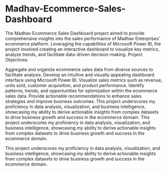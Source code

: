 # Madhav-Ecommerce-Sales-Dashboard
The Madhav Ecommerce Sales Dashboard project aimed to provide comprehensive insights into the sales performance of Madhav Enterprises' ecommerce platform. Leveraging the capabilities of Microsoft Power BI, the project involved creating an interactive dashboard to visualize key metrics, analyze trends, and facilitate data-driven decision-making.
Project Objectives:

Aggregate and organize ecommerce sales data from diverse sources to facilitate analysis.
Develop an intuitive and visually appealing dashboard interface using Microsoft Power BI.
Visualize sales metrics such as revenue, units sold, customer acquisition, and product performance.
Identify patterns, trends, and opportunities for optimization within the ecommerce sales data.
Provide actionable recommendations to enhance sales strategies and improve business outcomes.
This project underscores my proficiency in data analysis, visualization, and business intelligence, showcasing my ability to derive actionable insights from complex datasets to drive business growth and success in the ecommerce domain.
This project underscores my proficiency in data analysis, visualization, and business intelligence, showcasing my ability to derive actionable insights from complex datasets to drive business growth and success in the ecommerce domain.

This project underscores my proficiency in data analysis, visualization, and business intelligence, showcasing my ability to derive actionable insights from complex datasets to drive business growth and success in the ecommerce domain.
